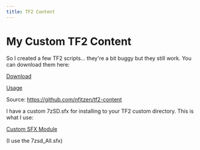```yaml
---
title: TF2 Content
---
```

<!--
  ~ SPDX-FileCopyrightText: 2018-2021 Nathaniel Fitzenrider <nathaniel.fitzenrider@gmail.com>
  ~
  ~ SPDX-License-Identifier: MIT
 -->

# My Custom TF2 Content

So I created a few TF2 scripts... they're a bit buggy but they still work. You can download them here:

[Download](//github.com/nfitzen/tf2-content/releases/latest)

[Usage](//github.com/nfitzen/tf2-content#usage)

Source: <https://github.com/nfitzen/tf2-content>

I have a custom 7zSD.sfx for installing to your TF2 custom directory. This is what I use:

[Custom SFX Module](//raw.githubusercontent.com/OlegScherbakov/7zSFX/master/files/7zsd_extra_162_3888.7z)

(I use the 7zsd_All.sfx)

